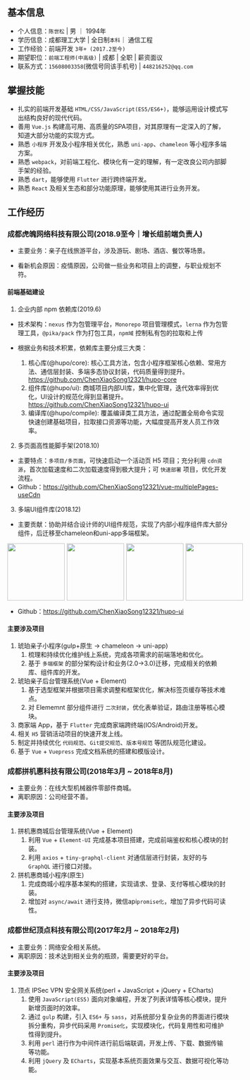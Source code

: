 
## 基本信息

- 个人信息：`陈世松` | 男 ｜ 1994年
- 学历信息：成都理工大学 | 全日制`本科`｜ 通信工程
- 工作经验：前端开发 `3年+ (2017.2至今)`
- 期望职位：`前端工程师(中高级)` | 成都 | 全职 | 薪资面议
- 联系方式：`15608003358`(微信号同该手机号) | `448216252@qq.com`

## 掌握技能

- 扎实的前端开发基础 `HTML/CSS/JavaScript(ES5/ES6+)`，能够运用设计模式写出结构良好的现代代码。
- 善用 `Vue.js` 构建高可用、高质量的SPA项目，对其原理有一定深入的了解，知道大部分功能的实现方式。
- 熟悉 `小程序` 开发及小程序相关优化，熟悉 `uni-app`、`chameleon` 等小程序多端方案。
- 熟悉 `webpack`，对前端工程化、模块化有一定的理解，有一定改良公司内部脚手架的经验。
- 熟悉 `dart`，能够使用 `Flutter` 进行跨终端开发。
- 熟悉 `React` 及相关生态和部分功能原理，能够使用其进行业务开发。

## 工作经历

### 成都虎魄网络科技有限公司(2018.9至今｜增长组前端负责人)

- 主要业务：亲子在线旅游平台，涉及游玩、剧场、酒店、餐饮等场景。

- 看新机会原因：疫情原因，公司做一些业务和项目上的调整，与职业规划不符。

#### 前端基础建设

1. 企业内部 npm 依赖库(2019.6)

- 技术架构：`nexus` 作为包管理平台，`Monorepo` 项目管理模式，`lerna` 作为包管理工具，`@pika/pack` 作为打包工具，`npm域` 控制私有包的拉取和上传

- 根据业务和技术积累，依赖库主要分成三大类：
  1. 核心库(@hupo/core): 核心工具方法，包含小程序框架核心依赖、常用方法、通信层封装、多端多态协议封装，代码质量得到提升。<https://github.com/ChenXiaoSong12321/hupo-core>
  2. 组件库(@hupo/ui): 商城项目内部UI库，集中化管理，迭代效率得到优化，UI设计的规范化得到显著提升。<https://github.com/ChenXiaoSong12321/hupo-ui>
  3. 编译库(@hupo/compile): 覆盖编译类工具方法，通过配置全局命令实现快速创建基础项目，拉取接口资源等功能，大幅度提高开发人员工作效率。

2. 多页面高性能脚手架(2018.10)

- 主要特点：`多项目/多页面`，可快速启动一个活动页 H5 项目；充分利用 `cdn资源`，首次加载速度和二次加载速度得到极大提升；可 `快速部署` 项目，优化开发流程。
- Github：<https://github.com/ChenXiaoSong12321/vue-multiplePages-useCdn>

3. 多端UI组件库(2018.12)

- 主要贡献：协助并结合设计师的UI组件规范，实现了内部小程序组件库大部分组件，后迁移至chameleon和uni-app多端框架。

<div class="third" style="display:flex;">
  <img src="https://mall-admin.hupovip.cn/hp-mall-admin/v1/comm/resource/view?token=850e62043c4e4d4795a31f35b834e490&path=/resource/images/businessmen/152019_0615d8c3-5c95-462b-a8aa-ff0f30c09258.JPG" style="width:130px;margin-right:5px;"/>
  <img src="https://mall-admin.hupovip.cn/hp-mall-admin/v1/comm/resource/view?token=850e62043c4e4d4795a31f35b834e490&path=/resource/images/businessmen/152013_444ad079-9df7-4888-a42c-08b1fe88dbdb.JPG" style="width:130px;margin-right:5px;"/>
  <img src="https://mall-admin.hupovip.cn/hp-mall-admin/v1/comm/resource/view?token=850e62043c4e4d4795a31f35b834e490&path=/resource/images/businessmen/152006_6842b5a7-ea18-4b98-aa6e-ecdf17f15735.JPG"
   style="width:130px;margin-right:5px;"/>
  <img src="https://mall-admin.hupovip.cn/hp-mall-admin/v1/comm/resource/view?token=850e62043c4e4d4795a31f35b834e490&path=/resource/images/businessmen/152016_c3d3550c-0675-493d-8231-580f513acba1.JPG"
   style="width:130px;"/>
</div>

- Github：<https://github.com/ChenXiaoSong12321/hupo-ui>

#### 主要涉及项目

1. 琥珀亲子小程序(gulp+原生 -> chameleon -> uni-app)
   1. 梳理和持续优化维护线上系统，完成各项需求的前端落地和优化。
   2. 基于 `多端框架` 的部分架构设计和业务(2.0->3.0)迁移，完成相关的依赖库、组件库的开发。
2. 琥珀亲子后台管理系统(Vue + Element)
   1. 基于选型框架并根据项目需求调整和框架优化，解决标签页缓存等技术难点。
   1. 对 Elememnt 部分组件进行 `二次封装`，优化表单验证，路由注册等核心模块。
3. 商家端 App，基于 `Flutter` 完成商家端跨终端(IOS/Android)开发。
4. 相关 `H5` 营销活动项目的快速开发上线。
5. 制定并持续优化 `代码规范`、`Git提交规范`、`版本号规范` 等团队规范化建设。
6. 基于 `Vue` + `Vuepress` 完成文档系统的搭建和模版设计。

### 成都拼机惠科技有限公司(2018年3月 ~ 2018年8月)

- 主要业务：在线大型机械器件零部件商城。
- 离职原因：公司经营不善。

#### 主要涉及项目

1. 拼机惠商城后台管理系统(Vue + Element)
   1. 利用 `Vue` + `Element-UI` 完成基本项目搭建，完成前端鉴权和核心模块的封装。
   2. 利用 `axios` + `tiny-graphql-client` 对通信层进行封装，友好的与 `GraphQL` 进行接口对接。
2. 拼机惠商城小程序(原生)
   1. 完成商城小程序基本架构的搭建，实现请求、登录、支付等核心模块的封装。
   2. 增加对 `async/await` 进行支持，微信api`promise化`，增加了异步代码可读性。

### 成都世纪顶点科技有限公司(2017年2月 ~ 2018年2月)

- 主要业务：网络安全相关系统。
- 离职原因：技术达到相关业务的瓶颈，需要更好的平台。

#### 主要涉及项目

1. 顶点 IPSec VPN 安全网关系统(perl + JavaScript + jQuery + ECharts)
   1. 使用 `JavaScript(ES5)` 面向对象编程，开发了列表详情等核心模块，提升新增页面时的效率。
   2. 通过 `gulp` 构建，引入 `ES6+` 与 `sass`，对系统部分复杂业务的界面进行模块拆分重构，异步代码采用 `Promise化`，实现模块化，代码复用性和可维护性得到提升。
   3. 利用 `perl` 进行作为中间件进行前后端联调，开发上传、下载、数据传输等功能。
   4. 利用 `jQuery` 及 `ECharts`，实现基本系统页面效果与交互、数据可视化等功能。
